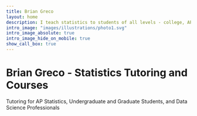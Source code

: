 ```yaml
---
title: Brian Greco
layout: home
description: I teach statistics to students of all levels - college, AP, graduate students, and professional data scientists.
intro_image: "images/illustrations/photo1.svg"
intro_image_absolute: true
intro_image_hide_on_mobile: true
show_call_box: true
---
```


# Brian Greco - Statistics Tutoring and Courses

Tutoring for AP Statistics, Undergraduate and Graduate Students, and Data Science Professionals
